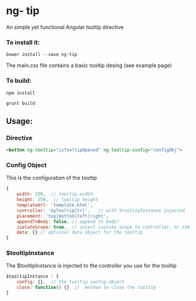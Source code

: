 # ng- tip
An simple yet functional Angular tooltip directive

### To install it:

`bower install --save ng-tip`

The main.css file contains a basic tooltip desing (see example page)

### To build:

`npm install`

`grunt build`

## Usage:

### Directive

```html
<button ng-tooltip="isTooltipOpened" ng-tooltip-config="configObj">
```

### Config Object

This is the configuration of the tooltip

```javascript
{
    width: 150,  // tooltip width
    height: 250,  // tooltip height
    templateUrl: 'template.html',
    controller: 'myTooltipCtrl',   // with $tooltipInstance injected
    placement: 'top|bottom|left|right',
    appendToBody: false, // append to body?
    isolateScope: true,  // inject isolate scope to controller, or the parent scope?
    data: {} // optional data object for the tooltip
}
```

### $tooltipInstance

The $tooltipInstance is injected to the controller you use for the tooltip
```javascript
$tooltipInstance : {
    config: {},  // the tooltip config object
    close: function() {}  //  method to close the tooltip
}
```
          

